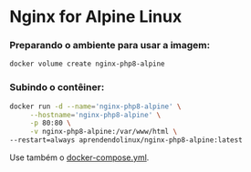 # Nginx for Alpine Linux

<h3>Preparando o ambiente para usar a imagem: </h3>

~~~bash
docker volume create nginx-php8-alpine
~~~

<h3>Subindo o contêiner: </h3>

~~~bash
docker run -d --name='nginx-php8-alpine' \
     --hostname='nginx-php8-alpine' \
     -p 80:80 \
     -v nginx-php8-alpine:/var/www/html \
--restart=always aprendendolinux/nginx-php8-alpine:latest
~~~

Use também o [docker-compose.yml](https://github.com/AprendendoLinux/nginx-php8-alpine/blob/main/docker-compose.yml).
